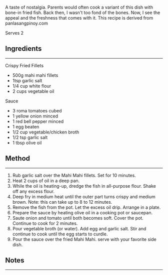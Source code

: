 A taste of nostalgia. Parents would often cook a variant of this dish with bone-in fried fish.
Back then, I wasn't too fond of the bones. Now, I see the appeal and the freshness that comes with it.
This recipe is derived from panlasangpinoy.com

Serves 2

## Ingredients
--------------
Crispy Fried Fillets
- 500g mahi mahi fillets
- 1tsp garlic salt
- 1/4 cup white flour
- 2 cups vegetable oil

Sauce
- 3 roma tomatoes cubed
- 1 yellow onion minced
- 1 red bell pepper minced
- 1 egg beaten
- 1/2 cup vegetable/chicken broth
- 1/2 tsp garlic salt
- 1 tbsp olive oil

## Method
---------
1. Rub garlic salt over the Mahi Mahi fillets. Set for 10 minutes.
2. Heat 2 cups of oil in a deep pan.
3. While the oil is heating-up, dredge the fish in all-purpose flour. Shake off any excess flour.
4. Deep fry in medium heat until the outer part turns crispy and medium brown. Note: this can take up to 8 to 12 minutes.
5. Remove the fish from the pot. Let the excess oil drip. Arrange in a plate.
6. Prepare the sauce by heating olive oil in a cooking pot or saucepan.
7. Saute onion and tomato until both becomes soft. Cover the pot. Continue to cook for 2 minutes.
8. Pour vegetable broth (or water). Add egg and garlic salt. Stir and continue to cook until the egg starts to curdle.
9. Pour the sauce over the fried Mahi Mahi. serve with your favorite side dish.

## Notes
--------
